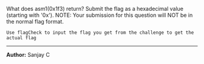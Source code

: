 What does asm1(0x1f3) return? Submit the flag as a hexadecimal value (starting with '0x'). NOTE: Your submission for this question will NOT be in the normal flag format.

`Use flagCheck to input the flag you get from the challenge to get the actual flag`

---
**Author:** Sanjay C